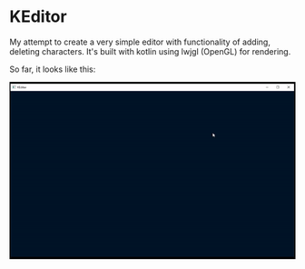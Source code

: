 # KEditor

My attempt to create a very simple editor with functionality of adding, deleting characters.
It's built with kotlin using lwjgl (OpenGL) for rendering.

So far, it looks like this:

![GiF demo](https://github.com/JanCieslak/KEditor/blob/master/resources/gif.gif)
